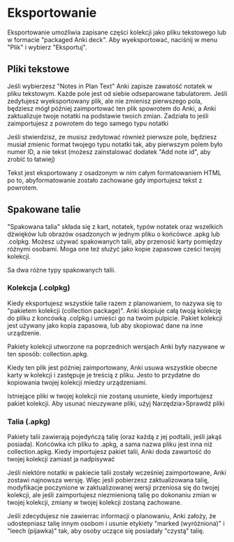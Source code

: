 # Eksportowanie

Eksportowanie umożliwia zapisane części kolekcji jako pliku tekstowego lub w formacie "packaged Anki deck". Aby wyeksportować, naciśnij w menu "Plik" i wybierz "Eksportuj".

## Pliki tekstowe

Jeśli wybierzesz "Notes in Plan Text" Anki zapisze zawatość notatek w pliku tekstowym. Każde pole jest od siebie odseparowane tabulatorem. Jeśli zedytujesz wyeksportowany plik, ale nie zmienisz pierwszego pola, będziesz mógł później zaimportować ten plik spowrotem do Anki, a Anki zaktualizuje twoje notatki na podstawie twoich zmian. Zadziała to jeśli zaimportujesz z powrotem do tego samego typu notatki

Jeśli stwierdzisz, ze musisz zedytować również pierwsze pole, będziesz musiał zmienic format twojego typu notatki tak, aby pierwszym polem było numer ID, a nie tekst (możesz zainstalować dodatek "Add note id", aby zrobić to łatwiej)

Tekst jest eksportowany z osadzonym w nim całym formatowaniem HTML po to, abyformatowanie zostało zachowane gdy importujesz tekst z powrotem.

## Spakowane talie

"Spakowana talia" składa się z kart, notatek, typów notatek oraz wszelkich dźwięków lub obrazów osadzonych w jednym pliku o końcówce .apkg lub .colpkg. Możesz używać spakowanych talii, aby przenosić karty pomiędzy różnymi osobami. Moga one też służyć jako kopie zapasowe cześci twojej kolekcji.

Sa dwa różne typy spakowanych talii.

### Kolekcja (.colpkg)

Kiedy eksportujesz wszystkie talie razem z planowaniem, to nazywa się to "pakietem kolekcji (collection package)". Anki skopiuje całą twoją kolekcję do pliku z koncówką .colpkg.i umieści go na twoim pulpicie. Pakiet kolekcji jest używany jako kopia zapasowa, lub aby skopiować dane na inne urządzenie.

Pakiety kolekcji utworzone na poprzednich wersjach Anki były nazywane w ten sposób: collection.apkg.

Kiedy ten plik jest później zaimportowany, Anki usuwa wszystkie obecne karty w kolekcji i zastępuje je treścią z pliku. Jesto to przydatne do kopiowania twojej kolekcji miedzy urządzeniami.

Istniejące pliki w twojej kolekcji nie zostaną usuniete, kiedy importujesz pakiet kolekcji. Aby usunać nieuzywane pliki, użyj Narzędzia&gt;Sprawdź pliki

### Talia (.apkg)

Pakiety talii zawierają pojedyńczą talię (oraz każdą z jej podtalii, jeśli jakąś posiada). Końcówka ich pliku to .apkg, a sama nazwa pliku jest inna niż collection.apkg. Kiedy importujesz pakiet talii, Anki doda zawartość do twojej kolekcji zamiast ja nadpisywać

Jeśli niektóre notatki w pakiecie talii zostały wcześniej zaimportowane, Anki zostawi najnowsza wersję. Więc jesli pobierzesz zaktualizowana talię, modyfikacje poczynione w zaktualizowanej wersji przeniosa się do twojej kolekcji, ale jeśli zaimportujesz niezmienioną talię po dokonaniu zmian w twojej kolekcji, zmiany w twojej kolekcji zostaną zachowane.

Jeśli zdecydujesz nie zawierrac informacji o planowaniu, Anki założy, że udostepniasz talię innym osobom i usunie etykiety "marked (wyróżniona)" i "leech (pijawka)" tak, aby osoby uczące się posiadały "czystą" talię.
